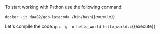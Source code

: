 To start working with Python use the following command:

`docker -it daa82/gdb-katacoda /bin/bash`{{execute}}

Let's compile the code:
`gcc -g -o hello_world hello_world.c`{{execute}}